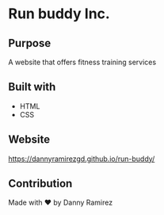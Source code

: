 # Run buddy Inc.

## Purpose
A website that offers fitness training services

## Built with
* HTML
* CSS

## Website
https://dannyramirezgd.github.io/run-buddy/

## Contribution
Made with ❤️ by Danny Ramirez

